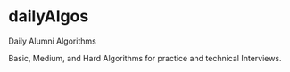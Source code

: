 # dailyAlgos

Daily Alumni Algorithms

Basic, Medium, and Hard Algorithms for practice and technical Interviews.



